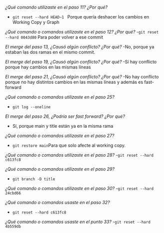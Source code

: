 *¿Qué comando utilizaste en el paso 11? ¿Por qué?*
- `git reset --hard HEAD~1 ` Porque quería deshacer los cambios en Working 
Copy y Graph

*¿Qué comando o comandos utilizaste en el paso 12? ¿Por qué?*
-`git reset --hard 0043d80` Para poder volver a ese commit

*El merge del paso 13, ¿Causó algún conflicto? ¿Por qué?*
-No, porque ya estaban las dos ramas en el mismo commit.

*El merge del paso 19, ¿Causó algún conflicto? ¿Por qué?*
-Sí hay conflicto porque hay cambios en las mismas líneas

*El merge del paso 21, ¿Causó algún conflicto? ¿Por qué?*
-No hay conflicto porque no hay distintos cambios en las mismas líneas y 
además es fast-forward

*¿Qué comando o comandos utilizaste en el paso 25?*
- `git log --oneline`

*El merge del paso 26, ¿Podría ser fast forward? ¿Por qué?*
- Sí, porque main y title están ya en la misma rama

*¿Qué comando o comandos utilizaste en el paso 27?*
- `git restore main`Para que solo afecte al working copy.

*¿Qué comando o comandos utilizaste en el paso 28?*
-`git reset --hard c613fc8`

*¿Qué comando o comandos utilizaste en el paso 29?*
- `git branch -D title`

*¿Qué comando o comandos utilizaste en el paso 30?*
-`git reset --hard 24cbd66`

*¿Qué comando o comandos usaste en el paso 32?*
- `git reset --hard c613fc8`

*¿Qué comando o comandos usaste en el punto 33?*
-`git reset --hard 4b559db`

